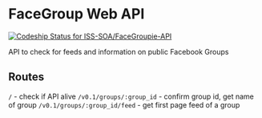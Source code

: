 # FaceGroup Web API
[ ![Codeship Status for ISS-SOA/FaceGroupie-API](https://app.codeship.com/projects/6d9e1b40-7f50-0134-e9e1-6e03b3627684/status?branch=master)](https://app.codeship.com/projects/181891)

API to check for feeds and information on public Facebook Groups

## Routes

`/` - check if API alive
`/v0.1/groups/:group_id` - confirm group id, get name of group
`/v0.1/groups/:group_id/feed` - get first page feed of a group
